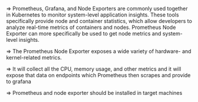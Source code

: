 => Prometheus, Grafana, and Node Exporters are commonly used together in Kubernetes to monitor system-level application insights. 
These tools specifically provide node and container statistics, which allow developers to analyze real-time metrics of containers and nodes. 
Prometheus Node Exporter can more specifically be used to get node metrics and system-level insights. 

=> The Prometheus Node Exporter exposes a wide variety of hardware- and kernel-related metrics.

=> It will collect all the CPU, memory usage, and other metrics and it will expose that data on endpoints which Prometheus then scrapes and provide to grafana

=> Prometheus and node exporter should be installed  in target machines 